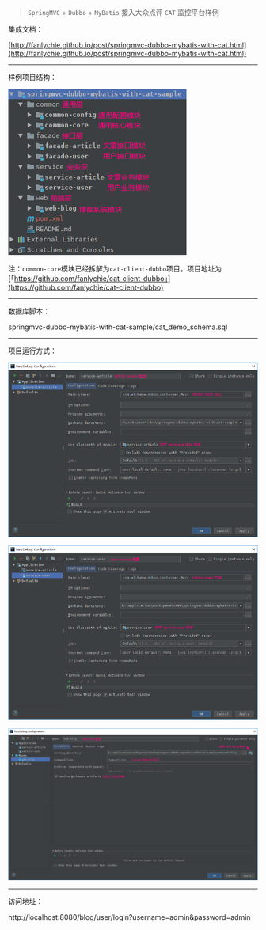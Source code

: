 > `SpringMVC` + `Dubbo` + `MyBatis` 接入大众点评 `CAT` 监控平台样例

集成文档：

[http://fanlychie.github.io/post/springmvc-dubbo-mybatis-with-cat.html](http://fanlychie.github.io/post/springmvc-dubbo-mybatis-with-cat.html)

---

样例项目结构：

![](https://raw.githubusercontent.com/fanlychie/mdimg/master/cat-sample-project.png)

注：`common-core`模块已经拆解为`cat-client-dubbo`项目。项目地址为[「https://github.com/fanlychie/cat-client-dubbo」](https://github.com/fanlychie/cat-client-dubbo)

---

数据库脚本：

springmvc-dubbo-mybatis-with-cat-sample/cat_demo_schema.sql

---

项目运行方式：

![](https://raw.githubusercontent.com/fanlychie/mdimg/master/cat-sample-service-article.png)

![](https://raw.githubusercontent.com/fanlychie/mdimg/master/cat-sample-service-user.png)

![](https://raw.githubusercontent.com/fanlychie/mdimg/master/cat-sample-web-blog.png)

---

访问地址：

http://localhost:8080/blog/user/login?username=admin&password=admin